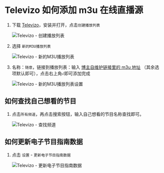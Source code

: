 

# Televizo 如何添加 m3u 在线直播源

1. 下载 [Televizo](https://pan.quark.cn/s/1dc74bfde070)，安装并打开，点击`创建播放列表`

   ![Televizo - 创建播放列表](https://cdn.wwkejishe.top/wp-cdn-02/2025/20250307155749424.webp)

2. 选择 `新的M3U播放列表`

   ![Televizo - 新的M3U播放列表](https://cdn.wwkejishe.top/wp-cdn-02/2025/20250307155752999.webp)

3. 名称：`随意`，链接到播放列表：输入 [博主自维护链接里的 m3u 地址](https://fk.wangdu.site/buy/18) （其余选项默认即可），点击右上角`√`即可添加完成

   ![Televizo - 新的M3U播放列表设置](https://cdn.wwkejishe.top/wp-cdn-02/2025/20250307155842423.webp)

## 如何查找自己想看的节目

1. 点击`所有频道`，再点击搜索按钮，输入自己想看的节目名称查找即可。

   ![Televizo - 查找频道](https://cdn.wwkejishe.top/wp-cdn-02/2025/20250307155847346.webp)

## 如何更新电子节目指南数据

1. 点击 `设置` - `更新电子节目指南数据`

   ![Televizo - 更新电子节目指南数据](https://cdn.wwkejishe.top/wp-cdn-02/2025/20250307155851106.webp)